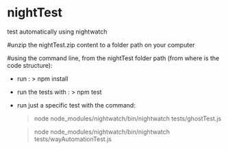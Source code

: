 # nightTest
test automatically using nightwatch

#unzip the nightTest.zip content to a folder path on your computer


#using the command line, from the nightTest folder path (from where is the code structure):
- run : > npm install
- run the tests with : > npm test 
- run just a specific test with the command:

    > node node_modules/nightwatch/bin/nightwatch tests/ghostTest.js

    > node node_modules/nightwatch/bin/nightwatch tests/wayAutomationTest.js
